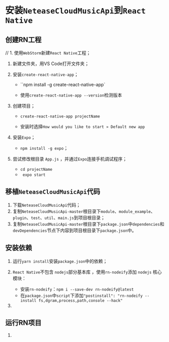 # 安装`NeteaseCloudMusicApi`到`React Native`

## 创建RN工程

// 1. 使用`WebStorm`新建`React Native`工程；

1. 新建文件夹，用VS Code打开文件夹；

2. 安装`create-react-native-app`；

   - ``npm install -g create-react-native-app`

   - 使用`create-react-native-app --version`检测版本

3. 创建项目；

   - `create-react-native-app projectName`

   - 安装时选择`How would you like to start » Default new app`

4. 安装`Expo`；

   - `npm install -g expo`；

5. 尝试修改根目录 `App.js` ，并通过`Expo`连接手机调试程序；

   - `cd projectName`
   - ` expo start`

## 移植`NeteaseCloudMusicApi`代码

1. 下载`NeteaseCloudMusicApi`代码；
2. 复制`NeteaseCloudMusicApi-master`根目录下`module`、`module_example`、`plugin`、`test`、`util`、`main.js`到项目根目录；
3. 复制`NeteaseCloudMusicApi-master`根目录下`package.json`中`dependencies`和`devDependencies`节点下内容到项目根目录下`package.json`中。

## 安装依赖

1. 运行`yarn install`安装`package.json`中的依赖；
2. `React Native`不包含 `nodejs`部分基本库 ，使用`rn-nodeify`添加 `nodejs` 核心模块：
   - 安装`rn-nodeify`：`npm i --save-dev rn-nodeify@latest`
   - 在`package.json`中`script`下添加`"postinstall": "rn-nodeify --install fs,dgram,process,path,console --hack"`

3. 

## 运行RN项目

1. 

